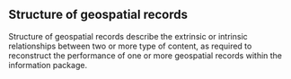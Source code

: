 ## Structure of geospatial records

Structure of geospatial records describe the extrinsic or intrinsic relationships between two or more type of content, as required to reconstruct the performance of one or more geospatial records within the information package.
